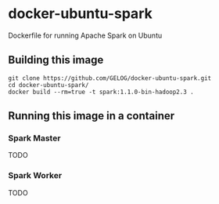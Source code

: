 # docker-ubuntu-spark
Dockerfile for running Apache Spark on Ubuntu

## Building this image
```
git clone https://github.com/GELOG/docker-ubuntu-spark.git
cd docker-ubuntu-spark/
docker build --rm=true -t spark:1.1.0-bin-hadoop2.3 .
```

## Running this image in a container

### Spark Master
TODO

### Spark Worker
TODO
